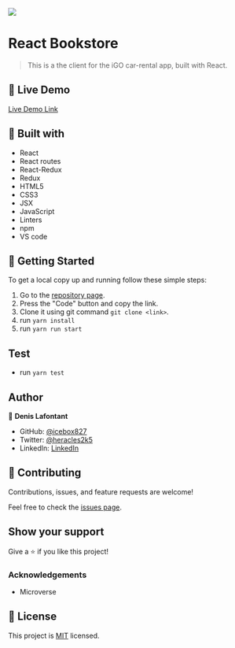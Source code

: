 ![](https://img.shields.io/badge/Microverse-blueviolet)

# React Bookstore

> This is a the client for the iGO car-rental app, built with React.

## :red_circle: Live Demo

[Live Demo Link](https://igo-client.herokuapp.com/)

## :hammer: Built with

- React
- React routes
- React-Redux
- Redux
- HTML5
- CSS3
- JSX
- JavaScript
- Linters
- npm
- VS code

## :construction_worker: Getting Started

To get a local copy up and running follow these simple steps:

1. Go to the [repository page](https://github.com/icebox827/igo-client/).
2. Press the "Code" button and copy the link.
3. Clone it using git command `git clone <link>`.
4. run `yarn install`
5. run `yarn run start`

## Test

- run `yarn test`

## Author

👤 **Denis Lafontant**

- GitHub: [@icebox827](https://github.com/icebox827)
- Twitter: [@heracles2k5](https://twitter.com/@heracles2k5)
- LinkedIn: [LinkedIn](https://www.linkedin.com/in/denis-lafontant/)

## 🤝 Contributing

Contributions, issues, and feature requests are welcome!

Feel free to check the [issues page](https://github.com/icebox827/igo-client/issues/1).

## Show your support

Give a ⭐️ if you like this project!

### Acknowledgements

- Microverse

## 📝 License

This project is [MIT](LICENSE) licensed.
